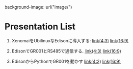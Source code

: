 background-image: url("image/")

# Presentation List

1. XenomaiをUbilinuxなEdisonに導入する: 
[link(4:3)](./index.html?xenomai-3-0-on-ubilinux-with-Intel-Edison.md)
[link(16:9)](./index.html?xenomai-3-0-on-ubilinux-with-Intel-Edison.md&16:9)

2. EdisonでGR001とRS485で通信する.
[link(4:3)](./index.html?rs485-with-Intel-Edison.md)
[link(16:9)](./index.html?rs485-with-Intel-Edison.md&16:9)

3. EdisonからPythonでGR001を動かす
[link(4:2)](./index.html?gr001_with_python.md)
[link(16:9)](./index.html?gr001_with_python.md?16:9)


